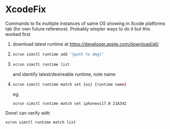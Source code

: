 # XcodeFix
Commands to fix multiple instances of same OS showing in Xcode platforms tab (for own future reference). Probably simpler ways to do it but this worked first

1. download latest runtime at https://developer.apple.com/download/all/
   
3. 
   ```zsh
   xcrun simctl runtime add "{path to dmg}"
   ```
4. 
   ```zsh
   xcrun simctl runtime list
   ```
   and identify latest/desireable runtime, note name
5.
   ```zsh
   xcrun simctl runtime match set {os} {runtime name}
   ```
   eg.
   ```zsh
   xcrun simctl runtime match set iphoneos17.0 21A342
   ```


Done! can verify with
```zsh
xcrun simctl runtime match list
```
